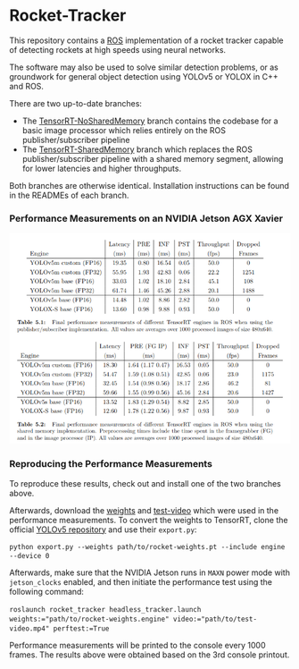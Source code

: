 # Rocket-Tracker

This repository contains a [ROS](https://www.ros.org/) implementation of a rocket tracker capable of detecting rockets at high speeds using neural networks.

The software may also be used to solve similar detection problems, or as groundwork for general object detection using YOLOv5 or YOLOX in C++ and ROS.

There are two up-to-date branches:

- The [TensorRT-NoSharedMemory](https://github.com/DavidBaldsiefen/rocket_tracker/tree/TensorRT-NoSharedMemory) branch contains the codebase for a basic image processor which relies entirely on the ROS publisher/subscriber pipeline
- The [TensorRT-SharedMemory](https://github.com/DavidBaldsiefen/rocket_tracker/tree/TensorRT-SharedMemory) branch which replaces the ROS publisher/subscriber pipeline with a shared memory segment, allowing for lower latencies and higher throughputs.

Both branches are otherwise identical. Installation instructions can be found in the READMEs of each branch.

### Performance Measurements on an NVIDIA Jetson AGX Xavier

![Performance Measurements](https://github.com/DavidBaldsiefen/rocket_tracker/blob/main/thesis-results.png)
### Reproducing the Performance Measurements

To reproduce these results, check out and install one of the two branches above.

Afterwards, download the [weights](https://github.com/DavidBaldsiefen/rocket_tracker/releases/download/v0.1/rocket-weights.pt) and [test-video](https://github.com/DavidBaldsiefen/rocket_tracker/releases/download/v0.1/rocket-video.mp4) which were used in the performance measurements. To convert the weights to TensorRT, clone the official [YOLOv5 repository](https://github.com/ultralytics/yolov5) and use their `export.py`:

    python export.py --weights path/to/rocket-weights.pt --include engine --device 0

Afterwards, make sure that the NVIDIA Jetson runs in `MAXN` power mode with `jetson_clocks` enabled, and then initiate the performance test using the following command:

`roslaunch rocket_tracker headless_tracker.launch weights:="path/to/rocket-weights.engine" video:="path/to/test-video.mp4" perftest:=True`

Performance measurements will be printed to the console every 1000 frames. The results above were obtained based on the 3rd console printout.
